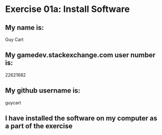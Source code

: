# Exercise 01a: Install Software

## My name is:
Guy Cart

## My gamedev.stackexchange.com user number is:
22621682

## My github username is:
guycart

## I have installed the software on my computer as a part of the exercise
